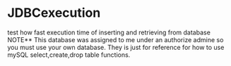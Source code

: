 # JDBCexecution
test how fast execution time of inserting and retrieving from database
NOTE** This database was assigned to me under an authorize admine so you must use your own database.
They is just for reference for how to use mySQL select,create,drop table functions.
